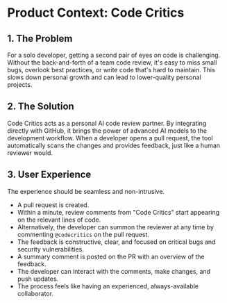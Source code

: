 # Product Context: Code Critics

## 1. The Problem
For a solo developer, getting a second pair of eyes on code is challenging. Without the back-and-forth of a team code review, it's easy to miss small bugs, overlook best practices, or write code that's hard to maintain. This slows down personal growth and can lead to lower-quality personal projects.

## 2. The Solution
Code Critics acts as a personal AI code review partner. By integrating directly with GitHub, it brings the power of advanced AI models to the development workflow. When a developer opens a pull request, the tool automatically scans the changes and provides feedback, just like a human reviewer would.

## 3. User Experience
The experience should be seamless and non-intrusive.
- A pull request is created.
- Within a minute, review comments from "Code Critics" start appearing on the relevant lines of code.
- Alternatively, the developer can summon the reviewer at any time by commenting `@codecritics` on the pull request.
- The feedback is constructive, clear, and focused on critical bugs and security vulnerabilities.
- A summary comment is posted on the PR with an overview of the feedback.
- The developer can interact with the comments, make changes, and push updates.
- The process feels like having an experienced, always-available collaborator. 